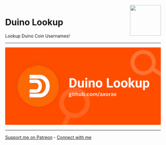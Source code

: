 <img src="https://axorax.github.io/duino-lookup/img/duino.png" align="right" width="100" height="100">

# Duino Lookup

Lookup Duino Coin Usernames!

---

![Duino Lookup Banner](./img/duino-lookup-banner.png)

---

[Support me on Patreon](https://www.patreon.com/axorax) - [Connect with me](https://github.com/axorax/socials)